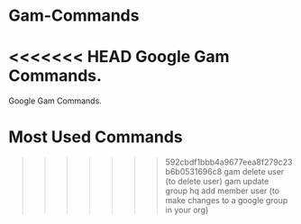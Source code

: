# Gam-Commands
<<<<<<< HEAD
Google Gam Commands.
=======
Google Gam Commands. 
# Most Used Commands
>>>>>>> 592cbdf1bbb4a9677eea8f279c23b6b0531696c8
gam delete user 
(to delete user)
gam update group hq add member user 
(to make changes to a google group in your org)
